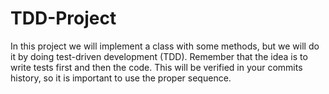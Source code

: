 # TDD-Project
In this project we will implement a class with some methods, but we will do it by doing test-driven development (TDD). Remember that the idea is to write tests first and then the code. This will be verified in your commits history, so it is important to use the proper sequence.
